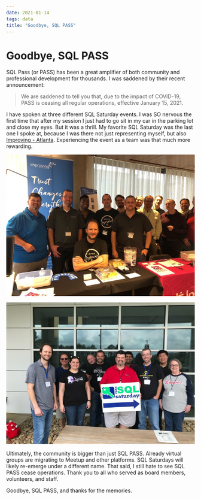 ```yaml
---
date: 2021-01-14
tags: data
title: "Goodbye, SQL PASS"
---
```

# Goodbye, SQL PASS

SQL Pass (or PASS) has been a great amplifier of both community and professional development for thousands. I was saddened by their recent announcement:

> We are saddened to tell you that, due to the impact of COVID-19, PASS is ceasing all regular operations, effective January 15, 2021.

I have spoken at three different SQL Saturday events. I was SO nervous the first time that after my session I just had to go sit in my car in the parking lot and close my eyes. But it was a thrill. My favorite SQL Saturday was the last one I spoke at, because I was there not just representing myself, but also [Improving - Atlanta](https://improving.com/location/atlanta). Experiencing the event as a team was that much more rewarding.

![Improving team inside](/assets/img/sqlsat919-group.jpg)

![Improving team outside](/assets/img/sqlsat919-group-outside.jpg)

Ultimately, the community is bigger than just SQL PASS. Already virtual groups are migrating to Meetup and other platforms. SQL Saturdays will likely re-emerge under a different name. That said, I still hate to see SQL PASS cease operations. Thank you to all who served as board members, volunteers, and staff.

Goodbye, SQL PASS, and thanks for the memories.
